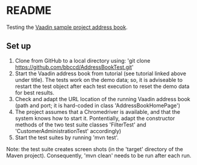 # README

Testing the [Vaadin sample project address book](https://github.com/amonschau/tutorial).

## Set up

1. Clone from GitHub to a local directory using: 'git clone https://github.com/bbccd/AddressBookTest.git'
2. Start the Vaadin address book from tutorial (see tutorial linked above under title). The tests work on the demo data; so, it is adviseable to restart the test object after each test execution to reset the demo data for best results.
3. Check and adapt the URL location of the running Vaadin address book (path and port; it is hard-coded in class 'AddressBookHomePage')
4. The project assumes that a Chromedriver is available, and that the system knows how to start it. Pontentially, adapt the constructor methods of the two test suite classes 'FilterTest' and 'CustomerAdministrationTest' accordingly)
5. Start the test suites by running 'mvn test'.


Note: the test suite creates screen shots (in the 'target' directory of the Maven project). Consequently, 'mvn clean' needs to be run after each run.
